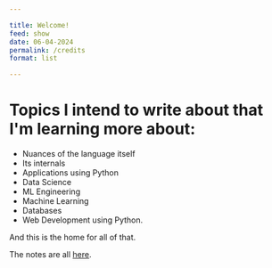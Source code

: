 ```yaml
---

title: Welcome!
feed: show
date: 06-04-2024
permalink: /credits
format: list

---
```

# Topics I intend to write about that I'm learning more about:

- Nuances of the language itself
- Its internals
- Applications using Python
- Data Science
- ML Engineering
- Machine Learning
- Databases
- Web Development
using Python. 

And this is the home for all of that.

The notes are all <a href="{{'/notes' | relative_url}}">here</a>.